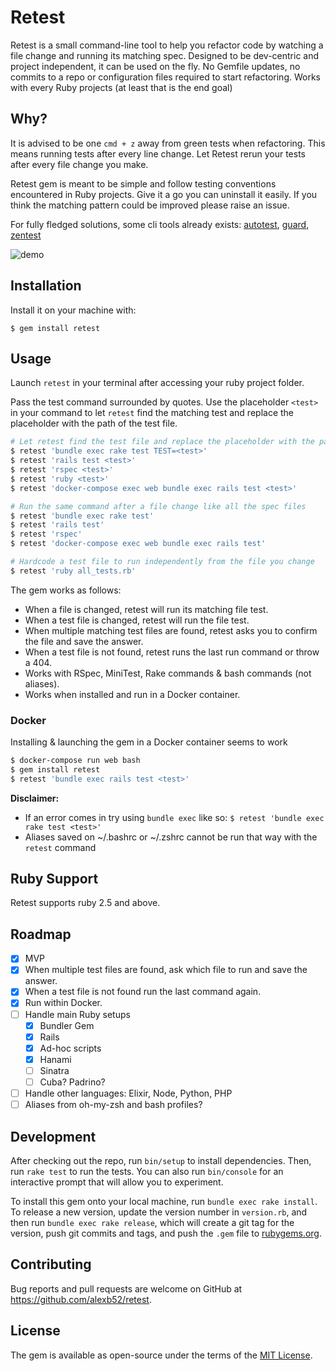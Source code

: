 # Retest

Retest is a small command-line tool to help you refactor code by watching a file change and running its matching spec. Designed to be dev-centric and project independent, it can be used on the fly. No Gemfile updates, no commits to a repo or configuration files required to start refactoring. Works with every Ruby projects (at least that is the end goal)

## Why?
It is advised to be one `cmd + z` away from green tests when refactoring. This means running tests after every line change. Let Retest rerun your tests after every file change you make.

Retest gem is meant to be simple and follow testing conventions encountered in Ruby projects. Give it a go you can uninstall it easily. If you think the matching pattern could be improved please raise an issue.

For fully fledged solutions, some cli tools already exists: [autotest](https://github.com/grosser/autotest), [guard](https://github.com/guard/guard), [zentest](https://github.com/seattlerb/zentest)

![demo](https://alexbarret.com/images/external/retest-demo-26bcad04.gif)

## Installation

Install it on your machine with:

    $ gem install retest

## Usage

Launch `retest` in your terminal after accessing your ruby project folder.

Pass the test command surrounded by quotes. Use the placeholder `<test>` in your command to let `retest` find the matching test and replace the placeholder with the path of the test file.

```bash
# Let retest find the test file and replace the placeholder with the path of the test file
$ retest 'bundle exec rake test TEST=<test>'
$ retest 'rails test <test>'
$ retest 'rspec <test>'
$ retest 'ruby <test>'
$ retest 'docker-compose exec web bundle exec rails test <test>'

# Run the same command after a file change like all the spec files
$ retest 'bundle exec rake test'
$ retest 'rails test'
$ retest 'rspec'
$ retest 'docker-compose exec web bundle exec rails test'

# Hardcode a test file to run independently from the file you change
$ retest 'ruby all_tests.rb'
```

The gem works as follows:

* When a file is changed, retest will run its matching file test.
* When a test file is changed, retest will run the file test.
* When multiple matching test files are found, retest asks you to confirm the file and save the answer.
* When a test file is not found, retest runs the last run command or throw a 404.
* Works with RSpec, MiniTest, Rake commands & bash commands (not aliases).
* Works when installed and run in a Docker container.

### Docker

Installing & launching the gem in a Docker container seems to work
```bash
$ docker-compose run web bash
$ gem install retest
$ retest 'bundle exec rails test <test>'
```

**Disclaimer:**
* If an error comes in try using `bundle exec` like so: `$ retest 'bundle exec rake test <test>'`
* Aliases saved on ~/.bashrc or ~/.zshrc cannot be run that way with the `retest` command

## Ruby Support

Retest supports ruby 2.5 and above.

## Roadmap

- [x] MVP
- [x] When multiple test files are found, ask which file to run and save the answer.
- [x] When a test file is not found run the last command again.
- [x] Run within Docker.
- [ ] Handle main Ruby setups
  - [x] Bundler Gem
  - [x] Rails
  - [x] Ad-hoc scripts
  - [x] Hanami
  - [ ] Sinatra
  - [ ] Cuba? Padrino?
- [ ] Handle other languages: Elixir, Node, Python, PHP
- [ ] Aliases from oh-my-zsh and bash profiles?

## Development

After checking out the repo, run `bin/setup` to install dependencies. Then, run `rake test` to run the tests. You can also run `bin/console` for an interactive prompt that will allow you to experiment.

To install this gem onto your local machine, run `bundle exec rake install`. To release a new version, update the version number in `version.rb`, and then run `bundle exec rake release`, which will create a git tag for the version, push git commits and tags, and push the `.gem` file to [rubygems.org](https://rubygems.org).

## Contributing

Bug reports and pull requests are welcome on GitHub at https://github.com/alexb52/retest.


## License

The gem is available as open-source under the terms of the [MIT License](https://opensource.org/licenses/MIT).
